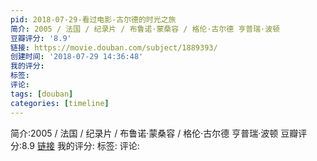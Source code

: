 ```yaml
---
pid: 2018-07-29-看过电影-古尔德的时光之旅
简介: 2005 / 法国 / 纪录片 / 布鲁诺·蒙桑容 / 格伦·古尔德 亨普瑞·波顿
豆瓣评分: '8.9'
链接: https://movie.douban.com/subject/1889393/
创建时间: '2018-07-29 14:36:48'
我的评分:
标签:
评论:
tags: [douban]
categories: [timeline]
---
```

简介:2005 / 法国 / 纪录片 / 布鲁诺·蒙桑容 / 格伦·古尔德 亨普瑞·波顿
豆瓣评分:8.9
[链接](https://movie.douban.com/subject/1889393/)
我的评分:
标签:
评论:
